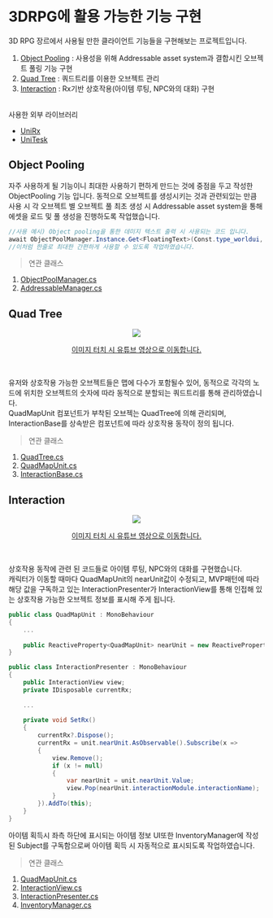 # 3DRPG에 활용 가능한 기능 구현
3D RPG 장르에서 사용될 만한 클라이언트 기능들을 구현해보는 프로젝트입니다.

1. [Object Pooling](#object-pooling) : 사용성을 위해 Addressable asset system과 결합시킨 오브젝트 풀링 기능 구현<br>
2. [Quad Tree](#quad-tree) : 쿼드트리를 이용한 오브젝트 관리<br>
3. [Interaction](#interaction) : Rx기반 상호작용(아이템 루팅, NPC와의 대화) 구현<br><br>

사용한 외부 라이브러리<br>
+ [UniRx](https://github.com/neuecc/UniRx)
+ [UniTesk](https://github.com/Cysharp/UniTask)

## Object Pooling
자주 사용하게 될 기능이니 최대한 사용하기 편하게 만드는 것에 중점을 두고 작성한 ObjectPooling 기능 입니다. 
동적으로 오브젝트를 생성시키는 것과 관련되있는 만큼 사용 시 각 오브젝트 별 오브젝트 풀 최초 생성 시 Addressable asset system을 통해 에셋을 로드 및 풀 생성을 진행하도록 작업했습니다.
```c#
//사용 예시) Object pooling을 통한 데미지 텍스트 출력 시 사용되는 코드 입니다.
await ObjectPoolManager.Instance.Get<FloatingText>(Const.type_worldui, "DamageText.prefab");
//이처럼 한줄로 최대한 간편하게 사용할 수 있도록 작업하였습니다.
```

>연관 클래스<br>
1. [ObjectPoolManager.cs](https://github.com/Odien4180/3DRpg/blob/master/Scripts/Managers/ObjectPoolManager.cs)<br>
2. [AddressableManager.cs](https://github.com/Odien4180/3DRpg/blob/master/Scripts/Managers/AddressableManager.cs)<br>

## Quad Tree
<a href="https://youtu.be/UrBnEAyCPYI">
	<p align="center"><img src="http://img.youtube.com/vi/UrBnEAyCPYI/0.jpg"></p>
  <p align="center">이미지 터치 시 유튜브 영상으로 이동합니다.</p>
<a><br>

유저와 상호작용 가능한 오브젝트들은 맵에 다수가 포함될수 있어, 동적으로 각각의 노드에 위치한 오브젝트의 숫자에 따라 동적으로 분할되는 쿼드트리를 통해 관리하였습니다.<br>
QuadMapUnit 컴포넌트가 부착된 오브젝는 QuadTree에 의해 관리되며, InteractionBase를 상속받은 컴포넌트에 따라 상호작용 동작이 정의 됩니다.<br>
	
	
>연관 클래스<br>
1. [QuadTree.cs](https://github.com/Odien4180/3DRpg/blob/master/Scripts/QuadTree.cs)<br>
2. [QuadMapUnit.cs](https://github.com/Odien4180/3DRpg/blob/master/Scripts/QuadMapUnit.cs)<br>
3. [InteractionBase.cs](https://github.com/Odien4180/3DRpg/blob/master/Scripts/InteractionBase.cs)<br>

## Interaction
<a href="https://youtu.be/NWD6PxnmOfU">
	<p align="center"><img src="http://img.youtube.com/vi/NWD6PxnmOfU/0.jpg"></p>
  <p align="center">이미지 터치 시 유튜브 영상으로 이동합니다.</p>
<a><br>

상호작용 동작에 관련 된 코드들로 아이템 루팅, NPC와의 대화를 구현했습니다.<br>
캐릭터가 이동할 때마다 QuadMapUnit의 nearUnit값이 수정되고, MVP패턴에 따라 해당 값을 구독하고 있는 InteractionPresenter가 InteractionView를 통해 인접해 있는 상호작용 가능한 오브젝트 정보를 표시해 주게 됩니다.<br>

```c#
public class QuadMapUnit : MonoBehaviour
{
    ...
    
    public ReactiveProperty<QuadMapUnit> nearUnit = new ReactiveProperty<QuadMapUnit>();
}
```
```c#
public class InteractionPresenter : MonoBehaviour
{
    public InteractionView view;
    private IDisposable currentRx;
    
    ...
    
    private void SetRx()
    {
        currentRx?.Dispose();
        currentRx = unit.nearUnit.AsObservable().Subscribe(x =>
        {
            view.Remove();
            if (x != null)
            {
                var nearUnit = unit.nearUnit.Value;
                view.Pop(nearUnit.interactionModule.interactionName);
            }
        }).AddTo(this);
    }
}
```

아이템 획득시 좌측 하단에 표시되는 아이템 정보 UI또한 InventoryManager에 작성된 Subject를 구독함으로써 아이템 획득 시 자동적으로 표시되도록 작업하였습니다.<br>
	
	
>연관 클래스<br>
1. [QuadMapUnit.cs](https://github.com/Odien4180/3DRpg/blob/master/Scripts/QuadMapUnit.cs)<br>
2. [InteractionView.cs](https://github.com/Odien4180/3DRpg/blob/master/Scripts/UI/InteractionView.cs)<br>
3. [InteractionPresenter.cs](https://github.com/Odien4180/3DRpg/blob/master/Scripts/UI/InteractionPresenter.cs)<br>
4. [InventoryManager.cs](https://github.com/Odien4180/3DRpg/blob/master/Scripts/Managers/InventoryManager.cs)<br>
